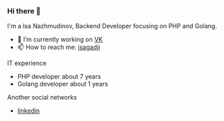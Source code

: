 ### Hi there 👋

I'm a Isa Nazhmudinov, Backend Developer focusing on PHP and Golang.

- 🔭 I’m currently working on [VK](https://vk.tech/)
- 📫 How to reach me: [isagadji](http://t.me/isagadji)

IT experience

- PHP developer about 7 years
- Golang developer about 1 years

Another social networks

- [linkedin](https://www.linkedin.com/in/isagadji/)

